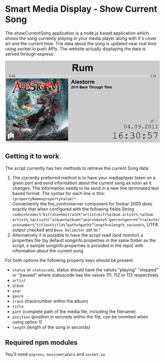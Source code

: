 Smart Media Display - Show Current Song
============================================

The showCurrentSong application is a node.js based application which shows the song currently
playing in your media player along with it's cover art and the current time.
The data about the song is updated near real time using socket.io push APIs.
The website actually displaying the data is served through express.

![Screenshot](https://github.com/FrzMe/smartdisplay-media/blob/master/Screenshot.png?raw=true "The webapp showing a playing song")

Getting it to work
-------------------------------------------
The script currently has two methods to retrieve the current Song data:

1. The currently preferred method is to have your mediaplayer listen on a given port and send information about the current song as soon as it changes.
   The information needs to be send in a new line terminated text based format. The syntax for each line is this: `(propertyName=propertyValue)*`. <br>
   Conveniently the foo_controlserver component for foobar 2000 does exactly that when configured with the following fields String
   `codec=%codec%^bitrate=%bitrate%^artist=$if(%album artist%,%album artist%,%artist%)^album=%album%^year=%date%^genre=%genre%^track=%tracknumber%^title=%title%^path=%path%^length=%length_seconds%`, UTF8 output checked and `Base Delimiter` set to ^
2. Alternatively it is possible to have the script read (and monitor) a properties file (by default songinfo.properties in the same folder as the script, a sample songinfo.properties is provided in the repo) with information about the current song. 

For both options the following property keys should be present:

 * `status` or `statuscode`, status should have the values "playing" "stopped" or "paused" where statuscode has the values 111, 112 or 113 respectively
 * `artist`
 * `album`
 * `year`
 * `genre`
 * `track` (tracknumber within the album)
 * `title`
 * `path` (complete path of the media file, including the filename)
 * `position` (position in seconds within the file, con be ommited when using option 1)
 * `length` (length of the song in seconds)
 
 Required npm modules
-------------------------------------------
You'll need `express`, `musicmetadata` and `socket.io`